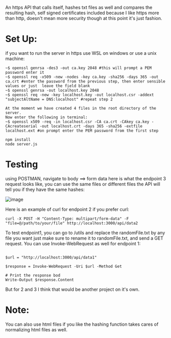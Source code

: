 
An https API that calls itself, hashes txt files as well and compares the resulting hash, self signed certificates included because I like https more than http, doesn't mean more security though at this point it's just fashion.

# Set Up:
if you want to run the server in https use WSL on windows or use a unix machine:
```
~$ openssl genrsa -des3 -out ca.key 2048 #this will prompt a PEM password enter it
~$ openssl req -x509 -new -nodes -key ca.key -sha256 -days 365 -out ca.crt #enter the password from the previous step, then enter sensible values or just  leave the field blank
~$ openssl genrsa -out localhost.key 2048
~$ openssl req -new -key localhost.key -out localhost.csr -addext "subjectAltName = DNS:localhost" #repeat step 2

At the moment we have created 4 files in the root directory of the server.
Now enter the following in terminal:
~$ openssl x509 -req -in localhost.csr -CA ca.crt -CAkey ca.key -CAcreateserial -out localhost.crt -days 365 -sha256 -extfile localhost.ext #on prompt enter the PEM password from the first step

```
```
npm install
node server.js
```

# Testing

using POSTMAN, navigate to body ==> form data here is what the endpoint 3 request looks like, you can use the same files or different files the API will tell you if they have the same hashes:


![image](https://github.com/Ahmedouu/autoAPI/assets/33392644/bd12d896-42bf-46b5-987f-76ece2323600)

Here is an example of curl for endpoint 2 if you prefer curl:
```
curl -X POST -H "Content-Type: multipart/form-data" -F "file=@/path/to/your/file" http://localhost:3000/api/data2

```

To test endpoint1, you can go to /utils and replace the randomFile.txt by any file you want just make sure to rename it to randomFile.txt, and send a GET request.
You can use Invoke-WebRequest as well for endpoint 1:
```

$url = "http://localhost:3000/api/data1"

$response = Invoke-WebRequest -Uri $url -Method Get

# Print the response bod
Write-Output $response.Content
```
But for 2 and 3 I think that would be another project on it's own.

# Note:

You can also use html files if you like the hashing function takes cares of normalizing html files as well.
